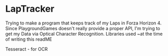 # LapTracker
Trying to make a program that keeps track of my Laps in Forza Horizon 4.
Since PlaygroundGames doesn't really provide a proper API, I'm trying to get my Data via Optical Character Recognition.
Libraries used ~at the time of writing this readME

Tesseract - for OCR
